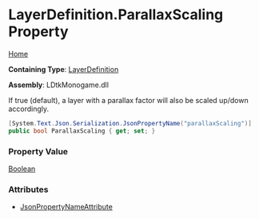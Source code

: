 # LayerDefinition\.ParallaxScaling Property

[Home](../../../README.md)

**Containing Type**: [LayerDefinition](../README.md)

**Assembly**: LDtkMonogame\.dll

  
If true \(default\), a layer with a parallax factor will also be scaled up/down accordingly\.

```csharp
[System.Text.Json.Serialization.JsonPropertyName("parallaxScaling")]
public bool ParallaxScaling { get; set; }
```

### Property Value

[Boolean](https://docs.microsoft.com/en-us/dotnet/api/system.boolean)

### Attributes

* [JsonPropertyNameAttribute](https://docs.microsoft.com/en-us/dotnet/api/system.text.json.serialization.jsonpropertynameattribute)


